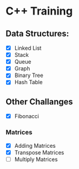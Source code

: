 # C++ Training
## Data Structures:
- [X] Linked List
- [X] Stack
- [X] Queue
- [X] Graph
- [X] Binary Tree
- [X] Hash Table
## Other Challanges
- [X] Fibonacci 
### Matrices
- [X] Adding Matrices
- [X] Transpose Matrices
- [ ] Multiply Matrices